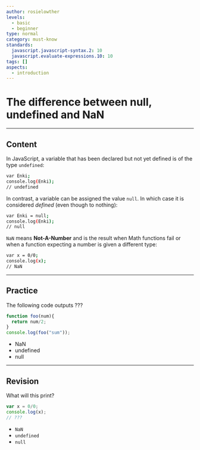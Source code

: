 ```yaml
---
author: rosielowther
levels:
  - basic
  - beginner
type: normal
category: must-know
standards:
  javascript.javascript-syntax.2: 10
  javascript.evaluate-expressions.10: 10
tags: []
aspects:
  - introduction
---
```


# The difference between null, undefined and NaN


---

## Content

In JavaScript, a variable that has been declared but not yet defined is of the type `undefined`:

```bash
var Enki;
console.log(Enki);
// undefined
```

In contrast, a variable can be assigned the value `null`. In which case it is considered *defined* (even though to nothing):

```bash
var Enki = null;
console.log(Enki);
// null
```

`NaN` means **Not-A-Number** and is the result when Math functions fail or when a function expecting a number is given a different type:

```bash
var x = 0/0;
console.log(x);
// NaN
```


---

## Practice

The following code outputs ???

```javascript
function foo(num){
  return num/2;
}
console.log(foo("sum"));
```

* NaN
* undefined
* null


---

## Revision

What will this print?

```javascript
var x = 0/0;
console.log(x);
// ???
```

* `NaN`
* `undefined`
* `null`

